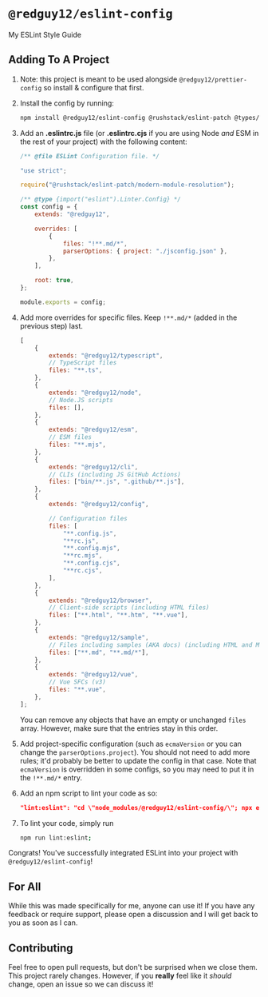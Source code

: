 # `@redguy12/eslint-config`

My ESLint Style Guide

## Adding To A Project

1.  Note: this project is meant to be used alongside `@redguy12/prettier-config` so install & configure that first.

2.  Install the config by running:

    ```bash
    npm install @redguy12/eslint-config @rushstack/eslint-patch @types/eslint eslint --save-dev;
    ```

3.  Add an **.eslintrc.js** file (or **.eslintrc.cjs** if you are using Node _and_ ESM in the rest of your project) with the following content:

    ```javascript
    /** @file ESLint Configuration file. */

    "use strict";

    require("@rushstack/eslint-patch/modern-module-resolution");

    /** @type {import("eslint").Linter.Config} */
    const config = {
    	extends: "@redguy12",

    	overrides: [
    		{
    			files: "!**.md/*",
    			parserOptions: { project: "./jsconfig.json" },
    		},
    	],

    	root: true,
    };

    module.exports = config;
    ```

4.  Add more overrides for specific files. Keep `!**.md/*` (added in the previous step) last.

    ```js
    [
    	{
    		extends: "@redguy12/typescript",
    		// TypeScript files
    		files: "**.ts",
    	},
    	{
    		extends: "@redguy12/node",
    		// Node.JS scripts
    		files: [],
    	},
    	{
    		extends: "@redguy12/esm",
    		// ESM files
    		files: "**.mjs",
    	},
    	{
    		extends: "@redguy12/cli",
    		// CLIs (including JS GitHub Actions)
    		files: ["bin/**.js", ".github/**.js"],
    	},
    	{
    		extends: "@redguy12/config",

    		// Configuration files
    		files: [
    			"**.config.js",
    			"**rc.js",
    			"**.config.mjs",
    			"**rc.mjs",
    			"**.config.cjs",
    			"**rc.cjs",
    		],
    	},
    	{
    		extends: "@redguy12/browser",
    		// Client-side scripts (including HTML files)
    		files: ["**.html", "**.htm", "**.vue"],
    	},
    	{
    		extends: "@redguy12/sample",
    		// Files including samples (AKA docs) (including HTML and Markdown files)
    		files: ["**.md", "**.md/*"],
    	},
    	{
    		extends: "@redguy12/vue",
    		// Vue SFCs (v3)
    		files: "**.vue",
    	},
    ];
    ```

    You can remove any objects that have an empty or unchanged `files` array. However, make sure that the entries stay in this order.

5.  Add project-specific configuration (such as `ecmaVersion` or you can change the `parserOptions.project`). You should not need to add more rules; it'd probably be better to update the config in that case. Note that `ecmaVersion` is overridden in some configs, so you may need to put it in the `!**.md/*` entry.

6.  Add an npm script to lint your code as so:

    ```json
    "lint:eslint": "cd \"node_modules/@redguy12/eslint-config/\"; npx eslint ../../../ --resolve-plugins-relative-to . --fix; cd \"../../../\";"
    ```

7.  To lint your code, simply run

    ```bash
    npm run lint:eslint;
    ```

Congrats! You've successfully integrated ESLint into your project with `@redguy12/eslint-config`!

## For All

While this was made specifically for me, anyone can use it! If you have any feedback or require support, please open a discussion and I will get back to you as soon as I can.

## Contributing

Feel free to open pull requests, but don't be surprised when we close them. This project rarely changes. However, if you **really** feel like it _should_ change, open an issue so we can discuss it!
